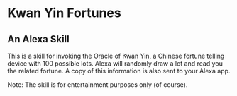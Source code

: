# Kwan Yin Fortunes
## An Alexa Skill

This is a skill for invoking the Oracle of Kwan Yin, a Chinese fortune telling device with 100 possible lots. Alexa will randomly draw a lot and read you the related fortune. A copy of this information is also sent to your Alexa app.

Note: The skill is for entertainment purposes only (of course).
